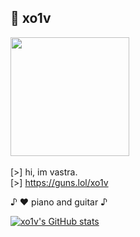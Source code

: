 ## 🌙 xo1v

<img src="https://github.com/user-attachments/assets/8183cdcd-9d58-4cde-a561-b0f7b2ec9353" width="190" height="190"> \
\
[>] hi, im vastra. \
[>] https://guns.lol/xo1v

♪ ♥️ piano and guitar ♪

[![xo1v's GitHub stats](https://github-readme-stats.vercel.app/api?username=xo1v)](https://github.com/anuraghazra/github-readme-stats)

